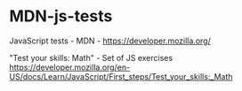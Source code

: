 # MDN-js-tests
JavaScript tests - MDN - https://developer.mozilla.org/

"Test your skills: Math" - Set of JS exercises
https://developer.mozilla.org/en-US/docs/Learn/JavaScript/First_steps/Test_your_skills:_Math
